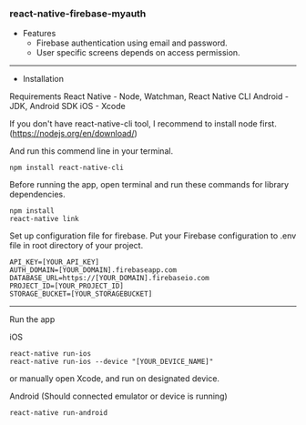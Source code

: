 ### react-native-firebase-myauth

* Features
    - Firebase authentication using email and password.
    - User specific screens depends on access permission.
    
 -------------   

* Installation

Requirements
    React Native - Node, Watchman, React Native CLI
    Android - JDK, Android SDK
    iOS - Xcode

If you don't have react-native-cli tool, I recommend to install node first. (https://nodejs.org/en/download/)

 And run this commend line in your terminal.

    npm install react-native-cli

Before running the app, open terminal and run these commands for library dependencies.
    
    npm install
    react-native link

Set up configuration file for firebase.
   Put your Firebase configuration to .env file in root directory of your project.
   
    API_KEY=[YOUR_API_KEY]
    AUTH_DOMAIN=[YOUR_DOMAIN].firebaseapp.com
    DATABASE_URL=https://[YOUR_DOMAIN].firebaseio.com
    PROJECT_ID=[YOUR_PROJECT_ID]
    STORAGE_BUCKET=[YOUR_STORAGEBUCKET]

-------------

Run the app

iOS

    react-native run-ios    
    react-native run-ios --device "[YOUR_DEVICE_NAME]"

or manually open Xcode, and run on designated device.

Android (Should connected emulator or device is running)

    react-native run-android

